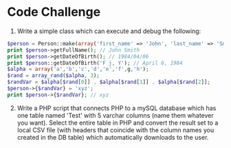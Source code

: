 # Code Challenge

1.  Write a simple class which can execute and debug the following:
```php
$person = Person::make(array('first_name' => 'John', 'last_name' => 'Smith', 'date_of_birth' => '1984/04/06'));
print $person->getFullName(); // John Smith
print $person->getDateOfBirth(); // 1984/04/06
print $person::getDateOfBirth('F j, Y'); // April 6, 1984
$alpha = array('a','b','c','d','e','f',g,'h');
$rand = array_rand($alpha, 3);
$randVar = $alpha[$rand[0]] . $alpha[$rand[1]] . $alpha[$rand[2]];
$person->{$randVar} = 'xyz';
print $person->{$randVar}; // xyz
```

 2. Write a PHP script that connects PHP to a mySQL database which has one table named 'Test' with 5 varchar columns (name them whatever you want).  Select the entire table in PHP and convert the result set to a local CSV file (with headers that coincide with the column names you created in the DB table) which automatically downloads to the user. 
